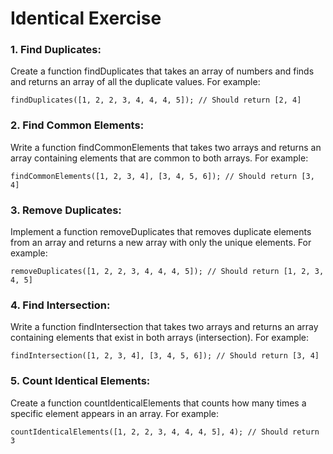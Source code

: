 # Identical Exercise

### 1. Find Duplicates:
Create a function findDuplicates that takes an array of numbers and finds and returns an array of all the duplicate values. For example:

    findDuplicates([1, 2, 2, 3, 4, 4, 4, 5]); // Should return [2, 4]
### 2. Find Common Elements:
Write a function findCommonElements that takes two arrays and returns an array containing elements that are common to both arrays. For example:

    findCommonElements([1, 2, 3, 4], [3, 4, 5, 6]); // Should return [3, 4]
### 3. Remove Duplicates:
Implement a function removeDuplicates that removes duplicate elements from an array and returns a new array with only the unique elements. For example:

    removeDuplicates([1, 2, 2, 3, 4, 4, 4, 5]); // Should return [1, 2, 3, 4, 5]
### 4. Find Intersection:
Write a function findIntersection that takes two arrays and returns an array containing elements that exist in both arrays (intersection). For example:

    findIntersection([1, 2, 3, 4], [3, 4, 5, 6]); // Should return [3, 4]
### 5. Count Identical Elements:
Create a function countIdenticalElements that counts how many times a specific element appears in an array. For example:

    countIdenticalElements([1, 2, 2, 3, 4, 4, 4, 5], 4); // Should return 3

